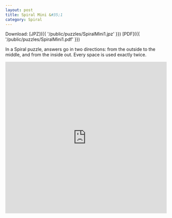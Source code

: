 ```yaml
---
layout: post
title: Spiral Mini &#35;1
category: Spiral
---
```


Download: [JPZ]({{ '/public/puzzles/SpiralMini1.jpz' }})
[PDF]({{ '/public/puzzles/SpiralMini1.pdf' }})

In a Spiral puzzle, answers go in two directions: from the outside to the
middle, and from the inside out. Every space is used exactly twice.

<iframe src="https://jpd236.github.io/html5-crossword-solver/index.html?puzzle={{ '/public/puzzles/SpiralMini1.jpz' | absolute_url }}"
        frameborder="0"
        width="100%"
        height="475">
</iframe>
